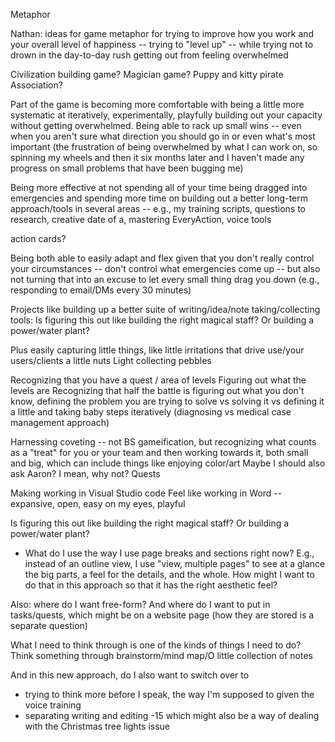 Metaphor


Nathan:
ideas for game metaphor for trying to improve how you work and your overall level of happiness -- trying to "level up" --  while trying not to drown in the day-to-day rush
getting out from feeling overwhelmed

Civilization building game?
Magician game?
Puppy and kitty pirate Association?


Part of the game is becoming more comfortable with being a little more systematic at iteratively, experimentally, playfully building out your capacity without getting overwhelmed.
Being able to rack up small wins -- even when you aren't sure what direction you should go in or even what's most important (the frustration of being overwhelmed by what I can work on, so spinning my wheels and then it six months later and I haven't made any progress on small problems that have been bugging me)


Being more effective at not spending all of your time being dragged into emergencies and spending more time on building out a better long-term approach/tools in several areas -- e.g., my training scripts, questions to research, creative date of a, mastering EveryAction, voice tools

action cards?

Being both able to easily adapt and flex given that you don't really control your circumstances --  don't control what emergencies come up -- but also not turning that into an excuse to let every small thing drag you down (e.g., responding to email/DMs every 30 minutes)

Projects like building up a better suite of writing/idea/note taking/collecting tools:
Is figuring this out like building the right magical staff? Or building a power/water plant?


Plus easily capturing little things, like little irritations that drive use/your users/clients a little nuts
Light collecting pebbles

Recognizing that you have a quest / area of levels
Figuring out what the levels are
Recognizing that half the battle is figuring out what you don't know, defining the problem you are trying to solve vs solving it vs defining it a little and taking baby steps iteratively (diagnosing vs medical case management approach)


Harnessing coveting -- not BS gameification, but recognizing what counts as a "treat" for you or your team and then working towards it, both small and big, which can include things like enjoying color/art
Maybe I should also ask Aaron? I mean, why not?
Quests

Making working in Visual Studio code Feel like working in Word -- expansive, open, easy on my eyes, playful

Is figuring this out like building the right magical staff? Or building a power/water plant?

- What do I use the way I use page breaks and sections right now?
E.g., instead of an outline view, I use "view, multiple pages" to see at a glance the big parts, a feel for the details, and the whole. How might I want to do that in this approach so that it has the right aesthetic feel?

Also:
where do I want free-form? And where do I want to put in tasks/quests, which might be on a website page
(how they are stored is a separate question)


What I need to think through is one of the kinds of things I need to do?
Think something through
brainstorm/mind map/O little collection of notes

And in this new approach,
do I also want to switch over to
- trying to think more before I speak, the way I'm supposed to given the voice training
- separating writing and editing -15 which might also be a way of dealing with the Christmas tree lights issue




